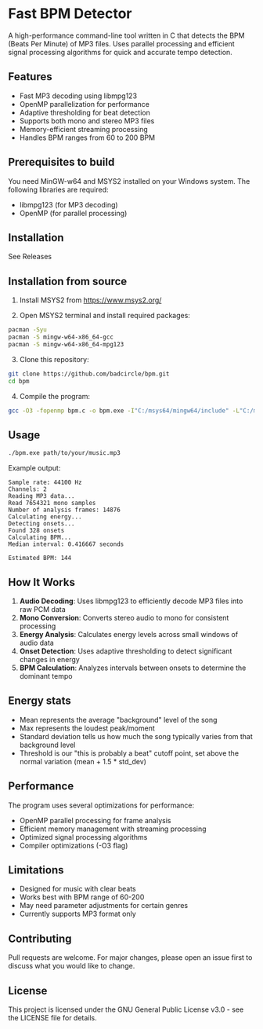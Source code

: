 # Fast BPM Detector

A high-performance command-line tool written in C that detects the BPM (Beats Per Minute) of MP3 files. Uses parallel processing and efficient signal processing algorithms for quick and accurate tempo detection.

## Features

- Fast MP3 decoding using libmpg123
- OpenMP parallelization for performance
- Adaptive thresholding for beat detection
- Supports both mono and stereo MP3 files
- Memory-efficient streaming processing
- Handles BPM ranges from 60 to 200 BPM

## Prerequisites to build

You need MinGW-w64 and MSYS2 installed on your Windows system. The following libraries are required:

- libmpg123 (for MP3 decoding)
- OpenMP (for parallel processing)

## Installation
See Releases

## Installation from source

1. Install MSYS2 from https://www.msys2.org/

2. Open MSYS2 terminal and install required packages:
```bash
pacman -Syu
pacman -S mingw-w64-x86_64-gcc
pacman -S mingw-w64-x86_64-mpg123
```

3. Clone this repository:
```bash
git clone https://github.com/badcircle/bpm.git
cd bpm
```

4. Compile the program:
```bash
gcc -O3 -fopenmp bpm.c -o bpm.exe -I"C:/msys64/mingw64/include" -L"C:/msys64/mingw64/lib" -lmpg123
```

## Usage

```bash
./bpm.exe path/to/your/music.mp3
```

Example output:
```
Sample rate: 44100 Hz
Channels: 2
Reading MP3 data...
Read 7654321 mono samples
Number of analysis frames: 14876
Calculating energy...
Detecting onsets...
Found 328 onsets
Calculating BPM...
Median interval: 0.416667 seconds

Estimated BPM: 144
```

## How It Works

1. **Audio Decoding**: Uses libmpg123 to efficiently decode MP3 files into raw PCM data
2. **Mono Conversion**: Converts stereo audio to mono for consistent processing
3. **Energy Analysis**: Calculates energy levels across small windows of audio data
4. **Onset Detection**: Uses adaptive thresholding to detect significant changes in energy
5. **BPM Calculation**: Analyzes intervals between onsets to determine the dominant tempo

## Energy stats
- Mean represents the average "background" level of the song
- Max represents the loudest peak/moment
- Standard deviation tells us how much the song typically varies from that background level
- Threshold is our "this is probably a beat" cutoff point, set above the normal variation (mean + 1.5 * std_dev)

## Performance

The program uses several optimizations for performance:
- OpenMP parallel processing for frame analysis
- Efficient memory management with streaming processing
- Optimized signal processing algorithms
- Compiler optimizations (-O3 flag)

## Limitations

- Designed for music with clear beats
- Works best with BPM range of 60-200
- May need parameter adjustments for certain genres
- Currently supports MP3 format only

## Contributing

Pull requests are welcome. For major changes, please open an issue first to discuss what you would like to change.

## License

This project is licensed under the GNU General Public License v3.0 - see the LICENSE file for details.
